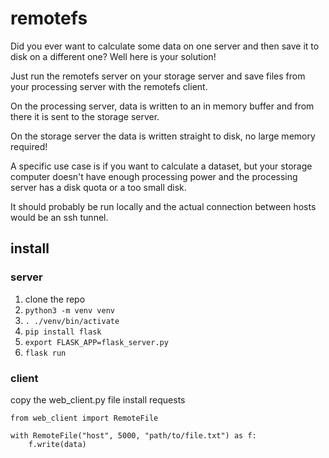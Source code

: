 # remotefs

Did you ever want to calculate some data on one server and then save
it to disk on a different one?  Well here is your solution!

Just run the remotefs server on your storage server and save files
from your processing server with the remotefs client.

On the processing server, data is written to an in memory buffer and
from there it is sent to the storage server.

On the storage server the data is written straight to disk, no large
memory required!

A specific use case is if you want to calculate a dataset, but your
storage computer doesn't have enough processing power and the
processing server has a disk quota or a too small disk.

It should probably be run locally and the actual connection between
hosts would be an ssh tunnel.

## install

### server

1. clone the repo
2. `python3 -m venv venv`
3. `. ./venv/bin/activate`
4. `pip install flask`
5. `export FLASK_APP=flask_server.py`
6. `flask run`


### client

copy the web_client.py file
install requests

```
from web_client import RemoteFile

with RemoteFile("host", 5000, "path/to/file.txt") as f:
    f.write(data)
```
